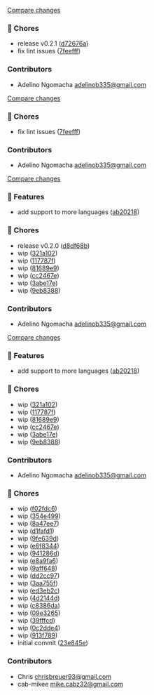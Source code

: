 [Compare changes](https://github.com/stacksjs/ts-syntax-highlighter/compare/v0.2.0...v0.2.1)

### 🧹 Chores

- release v0.2.1 ([d72676a](https://github.com/stacksjs/ts-syntax-highlighter/commit/d72676a))
- fix lint issues ([7feefff](https://github.com/stacksjs/ts-syntax-highlighter/commit/7feefff))

### Contributors

- Adelino Ngomacha <adelinob335@gmail.com>

[Compare changes](https://github.com/stacksjs/ts-syntax-highlighter/compare/v0.2.0...HEAD)

### 🧹 Chores

- fix lint issues ([7feefff](https://github.com/stacksjs/ts-syntax-highlighter/commit/7feefff))

### Contributors

- Adelino Ngomacha <adelinob335@gmail.com>

[Compare changes](https://github.com/stacksjs/ts-syntax-highlighter/compare/v0.1.0...v0.2.0)

### 🚀 Features

- add support to more languages ([ab20218](https://github.com/stacksjs/ts-syntax-highlighter/commit/ab20218))

### 🧹 Chores

- release v0.2.0 ([d8df68b](https://github.com/stacksjs/ts-syntax-highlighter/commit/d8df68b))
- wip ([321a102](https://github.com/stacksjs/ts-syntax-highlighter/commit/321a102))
- wip ([117787f](https://github.com/stacksjs/ts-syntax-highlighter/commit/117787f))
- wip ([81689e9](https://github.com/stacksjs/ts-syntax-highlighter/commit/81689e9))
- wip ([cc2467e](https://github.com/stacksjs/ts-syntax-highlighter/commit/cc2467e))
- wip ([3abe17e](https://github.com/stacksjs/ts-syntax-highlighter/commit/3abe17e))
- wip ([9eb8388](https://github.com/stacksjs/ts-syntax-highlighter/commit/9eb8388))

### Contributors

- Adelino Ngomacha <adelinob335@gmail.com>

[Compare changes](https://github.com/stacksjs/ts-syntax-highlighter/compare/v0.1.0...HEAD)

### 🚀 Features

- add support to more languages ([ab20218](https://github.com/stacksjs/ts-syntax-highlighter/commit/ab20218))

### 🧹 Chores

- wip ([321a102](https://github.com/stacksjs/ts-syntax-highlighter/commit/321a102))
- wip ([117787f](https://github.com/stacksjs/ts-syntax-highlighter/commit/117787f))
- wip ([81689e9](https://github.com/stacksjs/ts-syntax-highlighter/commit/81689e9))
- wip ([cc2467e](https://github.com/stacksjs/ts-syntax-highlighter/commit/cc2467e))
- wip ([3abe17e](https://github.com/stacksjs/ts-syntax-highlighter/commit/3abe17e))
- wip ([9eb8388](https://github.com/stacksjs/ts-syntax-highlighter/commit/9eb8388))

### Contributors

- Adelino Ngomacha <adelinob335@gmail.com>

### 🧹 Chores

- wip ([f02fdc6](https://github.com/stacksjs/ts-syntax-highlighter/commit/f02fdc6))
- wip ([354e499](https://github.com/stacksjs/ts-syntax-highlighter/commit/354e499))
- wip ([8a47ee7](https://github.com/stacksjs/ts-syntax-highlighter/commit/8a47ee7))
- wip ([d1fafd1](https://github.com/stacksjs/ts-syntax-highlighter/commit/d1fafd1))
- wip ([9fe639d](https://github.com/stacksjs/ts-syntax-highlighter/commit/9fe639d))
- wip ([e6f8344](https://github.com/stacksjs/ts-syntax-highlighter/commit/e6f8344))
- wip ([941286d](https://github.com/stacksjs/ts-syntax-highlighter/commit/941286d))
- wip ([e8a9fa6](https://github.com/stacksjs/ts-syntax-highlighter/commit/e8a9fa6))
- wip ([9aff648](https://github.com/stacksjs/ts-syntax-highlighter/commit/9aff648))
- wip ([dd2cc97](https://github.com/stacksjs/ts-syntax-highlighter/commit/dd2cc97))
- wip ([3aa755f](https://github.com/stacksjs/ts-syntax-highlighter/commit/3aa755f))
- wip ([ed3eb2c](https://github.com/stacksjs/ts-syntax-highlighter/commit/ed3eb2c))
- wip ([4d2144d](https://github.com/stacksjs/ts-syntax-highlighter/commit/4d2144d))
- wip ([c8386da](https://github.com/stacksjs/ts-syntax-highlighter/commit/c8386da))
- wip ([09e3265](https://github.com/stacksjs/ts-syntax-highlighter/commit/09e3265))
- wip ([39fffcd](https://github.com/stacksjs/ts-syntax-highlighter/commit/39fffcd))
- wip ([0c2dde4](https://github.com/stacksjs/ts-syntax-highlighter/commit/0c2dde4))
- wip ([913f789](https://github.com/stacksjs/ts-syntax-highlighter/commit/913f789))
- initial commit ([23e845e](https://github.com/stacksjs/ts-syntax-highlighter/commit/23e845e))

### Contributors

- Chris <chrisbreuer93@gmail.com>
- cab-mikee <mike.cabz32@gmail.com>
